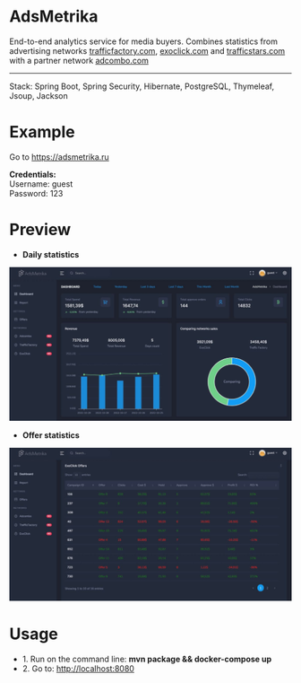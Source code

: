 # AdsMetrika

End-to-end analytics service for media buyers. Combines statistics from advertising networks 
<a href="https://trafficfactory.com">trafficfactory.com</a>, <a href="https://exoclick.com">exoclick.com</a> and <a href="https://trafficstars.com">trafficstars.com</a> 
with a partner network <a href="https://adcombo.com">adcombo.com</a>
<hr>
Stack: Spring Boot, Spring Security, Hibernate, PostgreSQL, Thymeleaf, Jsoup, Jackson

# Example
Go to <a href="https://adsmetrika.ru">https://adsmetrika.ru</a>
<p><strong>Credentials:</strong>
<br>Username: guest
<br>Password: 123
</p>

# Preview
* <strong>Daily statistics</strong>
<img src="PicturesReadme/1.jpeg">

* <strong>Offer statistics</strong>
<img src="PicturesReadme/2.jpeg">

# Usage

<ul>
<li>1. Run on the command line: <strong>mvn package && docker-compose up</strong></li>
<li>2. Go to: <a href="http://localhost:8080">http://localhost:8080</a></li>
</ul>


